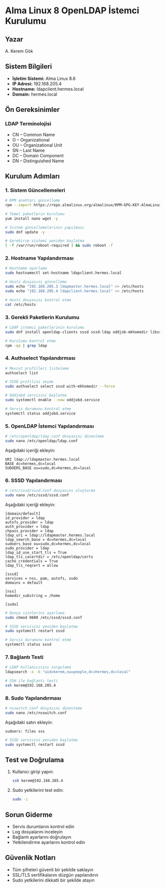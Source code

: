 # Alma Linux 8 OpenLDAP İstemci Kurulumu

## Yazar
A. Kerem Gök

## Sistem Bilgileri

- **İşletim Sistemi:** Alma Linux 8.6
- **IP Adresi:** 192.168.205.4
- **Hostname:** ldapclient.hermes.local
- **Domain:** hermes.local

## Ön Gereksinimler

### LDAP Terminolojisi
- CN – Common Name
- O – Organizational
- OU – Organizational Unit
- SN – Last Name
- DC – Domain Component
- DN – Distinguished Name

## Kurulum Adımları

### 1. Sistem Güncellemeleri

```bash
# RPM anahtarı güncelleme
rpm --import https://repo.almalinux.org/almalinux/RPM-GPG-KEY-AlmaLinux

# Temel paketlerin kurulumu
yum install nano wget -y

# Sistem güncellemelerinin yapılması
sudo dnf update -y

# Gerekirse sistemi yeniden başlatma
[ -f /var/run/reboot-required ] && sudo reboot -f
```

### 2. Hostname Yapılandırması

```bash
# Hostname ayarlama
sudo hostnamectl set-hostname ldapclient.hermes.local

# Hosts dosyasını güncelleme
sudo echo "192.168.205.3 ldapmaster.hermes.local" >> /etc/hosts
sudo echo "192.168.205.4 ldapclient.hermes.local" >> /etc/hosts

# Hosts dosyasını kontrol etme
cat /etc/hosts
```

### 3. Gerekli Paketlerin Kurulumu

```bash
# LDAP istemci paketlerinin kurulumu
sudo dnf install openldap-clients sssd sssd-ldap oddjob-mkhomedir libsss_sudo -y

# Kurulumu kontrol etme
rpm -qa | grep ldap
```

### 4. Authselect Yapılandırması

```bash
# Mevcut profilleri listeleme
authselect list

# SSSD profilini seçme
sudo authselect select sssd with-mkhomedir --force

# Oddjobd servisini başlatma
sudo systemctl enable --now oddjobd.service

# Servis durumunu kontrol etme
systemctl status oddjobd.service
```

### 5. OpenLDAP İstemci Yapılandırması

```bash
# /etc/openldap/ldap.conf dosyasını düzenleme
sudo nano /etc/openldap/ldap.conf
```

Aşağıdaki içeriği ekleyin:
```
URI ldap://ldapmaster.hermes.local
BASE dc=hermes,dc=local
SUDOERS_BASE ou=sudo,dc=hermes,dc=local
```

### 6. SSSD Yapılandırması

```bash
# /etc/sssd/sssd.conf dosyasını oluşturma
sudo nano /etc/sssd/sssd.conf
```

Aşağıdaki içeriği ekleyin:
```
[domain/default]
id_provider = ldap
autofs_provider = ldap
auth_provider = ldap
chpass_provider = ldap
ldap_uri = ldap://ldapmaster.hermes.local
ldap_search_base = dc=hermes,dc=local
sudoers_base ou=sudo,dc=hermes,dc=local
sudo_provider = ldap
ldap_id_use_start_tls = True
ldap_tls_cacertdir = /etc/openldap/certs
cache_credentials = True
ldap_tls_reqcert = allow

[sssd]
services = nss, pam, autofs, sudo
domains = default

[nss]
homedir_substring = /home

[sudo]
```

```bash
# Dosya izinlerini ayarlama
sudo chmod 0600 /etc/sssd/sssd.conf

# SSSD servisini yeniden başlatma
sudo systemctl restart sssd

# Servis durumunu kontrol etme
systemctl status sssd
```

### 7. Bağlantı Testi

```bash
# LDAP kullanıcısını sorgulama
ldapsearch -x -b "uid=kerem,ou=people,dc=hermes,dc=local"

# SSH ile bağlantı testi
ssh kerem@192.168.205.4
```

### 8. Sudo Yapılandırması

```bash
# nsswitch.conf dosyasını düzenleme
sudo nano /etc/nsswitch.conf
```

Aşağıdaki satırı ekleyin:
```
sudoers: files sss
```

```bash
# SSSD servisini yeniden başlatma
sudo systemctl restart sssd
```

## Test ve Doğrulama

1. Kullanıcı girişi yapın:
   ```bash
   ssh kerem@192.168.205.4
   ```

2. Sudo yetkilerini test edin:
   ```bash
   sudo -i
   ```

## Sorun Giderme

- Servis durumlarını kontrol edin
- Log dosyalarını inceleyin
- Bağlantı ayarlarını doğrulayın
- Yetkilendirme ayarlarını kontrol edin

## Güvenlik Notları

- Tüm şifreleri güvenli bir şekilde saklayın
- SSL/TLS sertifikalarını düzgün yapılandırın
- Sudo yetkilerini dikkatli bir şekilde atayın 
